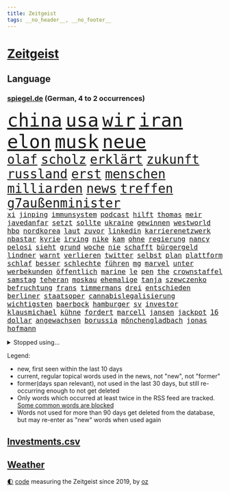 ```yaml
---
title: Zeitgeist
tags: __no_header__, __no_footer__
---
```


# [Zeitgeist](https://oliz.io/zeitgeist/)

## Language

<h3><a href="https://www.spiegel.de" target="_blank">spiegel.de</a> (German, 4 to 2 occurrences)</h3>
<p style="font-family:monospace">
<span style="font-size:32pt"><a href="news_links.html#china" class="current">china</a></span>
<span style="font-size:32pt"><a href="news_links.html#usa" class="current">usa</a></span>
<span style="font-size:32pt"><a href="news_links.html#wir" class="current">wir</a></span>
<span style="font-size:32pt"><a href="news_links.html#iran" class="current">iran</a></span>
<span style="font-size:32pt"><a href="news_links.html#elon" class="current">elon</a></span>
<span style="font-size:32pt"><a href="news_links.html#musk" class="current">musk</a></span>
<span style="font-size:32pt"><a href="news_links.html#neue" class="current">neue</a></span>
<br>
<span style="font-size:22pt"><a href="news_links.html#olaf" class="current">olaf</a></span>
<span style="font-size:22pt"><a href="news_links.html#scholz" class="current">scholz</a></span>
<span style="font-size:22pt"><a href="news_links.html#erklärt" class="current">erklärt</a></span>
<span style="font-size:22pt"><a href="news_links.html#zukunft" class="current">zukunft</a></span>
<span style="font-size:22pt"><a href="news_links.html#russland" class="current">russland</a></span>
<span style="font-size:22pt"><a href="news_links.html#erst" class="current">erst</a></span>
<span style="font-size:22pt"><a href="news_links.html#menschen" class="current">menschen</a></span>
<span style="font-size:22pt"><a href="news_links.html#milliarden" class="current">milliarden</a></span>
<span style="font-size:22pt"><a href="news_links.html#news" class="current">news</a></span>
<span style="font-size:22pt"><a href="news_links.html#treffen" class="current">treffen</a></span>
<span style="font-size:22pt"><a href="news_links.html#g7außenminister" class="new">g7außenminister</a></span>
<br>
<span style="font-size:12pt"><a href="news_links.html#xi" class="current">xi</a></span>
<span style="font-size:12pt"><a href="news_links.html#jinping" class="current">jinping</a></span>
<span style="font-size:12pt"><a href="news_links.html#immunsystem" class="current">immunsystem</a></span>
<span style="font-size:12pt"><a href="news_links.html#podcast" class="current">podcast</a></span>
<span style="font-size:12pt"><a href="news_links.html#hilft" class="current">hilft</a></span>
<span style="font-size:12pt"><a href="news_links.html#thomas" class="current">thomas</a></span>
<span style="font-size:12pt"><a href="news_links.html#meir" class="new">meir</a></span>
<span style="font-size:12pt"><a href="news_links.html#javedanfar" class="new">javedanfar</a></span>
<span style="font-size:12pt"><a href="news_links.html#setzt" class="current">setzt</a></span>
<span style="font-size:12pt"><a href="news_links.html#sollte" class="current">sollte</a></span>
<span style="font-size:12pt"><a href="news_links.html#ukraine" class="current">ukraine</a></span>
<span style="font-size:12pt"><a href="news_links.html#gewinnen" class="current">gewinnen</a></span>
<span style="font-size:12pt"><a href="news_links.html#westworld" class="new">westworld</a></span>
<span style="font-size:12pt"><a href="news_links.html#hbo" class="new">hbo</a></span>
<span style="font-size:12pt"><a href="news_links.html#nordkorea" class="current">nordkorea</a></span>
<span style="font-size:12pt"><a href="news_links.html#laut" class="current">laut</a></span>
<span style="font-size:12pt"><a href="news_links.html#zuvor" class="current">zuvor</a></span>
<span style="font-size:12pt"><a href="news_links.html#linkedin" class="new">linkedin</a></span>
<span style="font-size:12pt"><a href="news_links.html#karrierenetzwerk" class="new">karrierenetzwerk</a></span>
<span style="font-size:12pt"><a href="news_links.html#nbastar" class="current">nbastar</a></span>
<span style="font-size:12pt"><a href="news_links.html#kyrie" class="new">kyrie</a></span>
<span style="font-size:12pt"><a href="news_links.html#irving" class="new">irving</a></span>
<span style="font-size:12pt"><a href="news_links.html#nike" class="current">nike</a></span>
<span style="font-size:12pt"><a href="news_links.html#kam" class="current">kam</a></span>
<span style="font-size:12pt"><a href="news_links.html#ohne" class="current">ohne</a></span>
<span style="font-size:12pt"><a href="news_links.html#regierung" class="current">regierung</a></span>
<span style="font-size:12pt"><a href="news_links.html#nancy" class="current">nancy</a></span>
<span style="font-size:12pt"><a href="news_links.html#pelosi" class="current">pelosi</a></span>
<span style="font-size:12pt"><a href="news_links.html#sieht" class="current">sieht</a></span>
<span style="font-size:12pt"><a href="news_links.html#grund" class="current">grund</a></span>
<span style="font-size:12pt"><a href="news_links.html#woche" class="current">woche</a></span>
<span style="font-size:12pt"><a href="news_links.html#nie" class="current">nie</a></span>
<span style="font-size:12pt"><a href="news_links.html#schafft" class="current">schafft</a></span>
<span style="font-size:12pt"><a href="news_links.html#bürgergeld" class="current">bürgergeld</a></span>
<span style="font-size:12pt"><a href="news_links.html#lindner" class="current">lindner</a></span>
<span style="font-size:12pt"><a href="news_links.html#warnt" class="current">warnt</a></span>
<span style="font-size:12pt"><a href="news_links.html#verlieren" class="current">verlieren</a></span>
<span style="font-size:12pt"><a href="news_links.html#twitter" class="current">twitter</a></span>
<span style="font-size:12pt"><a href="news_links.html#selbst" class="current">selbst</a></span>
<span style="font-size:12pt"><a href="news_links.html#plan" class="current">plan</a></span>
<span style="font-size:12pt"><a href="news_links.html#plattform" class="current">plattform</a></span>
<span style="font-size:12pt"><a href="news_links.html#schlaf" class="current">schlaf</a></span>
<span style="font-size:12pt"><a href="news_links.html#besser" class="current">besser</a></span>
<span style="font-size:12pt"><a href="news_links.html#schlechte" class="current">schlechte</a></span>
<span style="font-size:12pt"><a href="news_links.html#führen" class="current">führen</a></span>
<span style="font-size:12pt"><a href="news_links.html#mg" class="new">mg</a></span>
<span style="font-size:12pt"><a href="news_links.html#marvel" class="new">marvel</a></span>
<span style="font-size:12pt"><a href="news_links.html#unter" class="current">unter</a></span>
<span style="font-size:12pt"><a href="news_links.html#werbekunden" class="current">werbekunden</a></span>
<span style="font-size:12pt"><a href="news_links.html#öffentlich" class="current">öffentlich</a></span>
<span style="font-size:12pt"><a href="news_links.html#marine" class="current">marine</a></span>
<span style="font-size:12pt"><a href="news_links.html#le" class="current">le</a></span>
<span style="font-size:12pt"><a href="news_links.html#pen" class="current">pen</a></span>
<span style="font-size:12pt"><a href="news_links.html#the" class="current">the</a></span>
<span style="font-size:12pt"><a href="news_links.html#crownstaffel" class="new">crownstaffel</a></span>
<span style="font-size:12pt"><a href="news_links.html#samstag" class="current">samstag</a></span>
<span style="font-size:12pt"><a href="news_links.html#teheran" class="current">teheran</a></span>
<span style="font-size:12pt"><a href="news_links.html#moskau" class="current">moskau</a></span>
<span style="font-size:12pt"><a href="news_links.html#ehemalige" class="current">ehemalige</a></span>
<span style="font-size:12pt"><a href="news_links.html#tanja" class="new">tanja</a></span>
<span style="font-size:12pt"><a href="news_links.html#szewczenko" class="new">szewczenko</a></span>
<span style="font-size:12pt"><a href="news_links.html#befruchtung" class="new">befruchtung</a></span>
<span style="font-size:12pt"><a href="news_links.html#frans" class="new">frans</a></span>
<span style="font-size:12pt"><a href="news_links.html#timmermans" class="new">timmermans</a></span>
<span style="font-size:12pt"><a href="news_links.html#drei" class="current">drei</a></span>
<span style="font-size:12pt"><a href="news_links.html#entschieden" class="current">entschieden</a></span>
<span style="font-size:12pt"><a href="news_links.html#berliner" class="current">berliner</a></span>
<span style="font-size:12pt"><a href="news_links.html#staatsoper" class="current">staatsoper</a></span>
<span style="font-size:12pt"><a href="news_links.html#cannabislegalisierung" class="current">cannabislegalisierung</a></span>
<span style="font-size:12pt"><a href="news_links.html#wichtigsten" class="current">wichtigsten</a></span>
<span style="font-size:12pt"><a href="news_links.html#baerbock" class="current">baerbock</a></span>
<span style="font-size:12pt"><a href="news_links.html#hamburger" class="current">hamburger</a></span>
<span style="font-size:12pt"><a href="news_links.html#sv" class="current">sv</a></span>
<span style="font-size:12pt"><a href="news_links.html#investor" class="current">investor</a></span>
<span style="font-size:12pt"><a href="news_links.html#klausmichael" class="current">klausmichael</a></span>
<span style="font-size:12pt"><a href="news_links.html#kühne" class="current">kühne</a></span>
<span style="font-size:12pt"><a href="news_links.html#fordert" class="current">fordert</a></span>
<span style="font-size:12pt"><a href="news_links.html#marcell" class="new">marcell</a></span>
<span style="font-size:12pt"><a href="news_links.html#jansen" class="current">jansen</a></span>
<span style="font-size:12pt"><a href="news_links.html#jackpot" class="new">jackpot</a></span>
<span style="font-size:12pt"><a href="news_links.html#16" class="current">16</a></span>
<span style="font-size:12pt"><a href="news_links.html#dollar" class="current">dollar</a></span>
<span style="font-size:12pt"><a href="news_links.html#angewachsen" class="new">angewachsen</a></span>
<span style="font-size:12pt"><a href="news_links.html#borussia" class="current">borussia</a></span>
<span style="font-size:12pt"><a href="news_links.html#mönchengladbach" class="current">mönchengladbach</a></span>
<span style="font-size:12pt"><a href="news_links.html#jonas" class="current">jonas</a></span>
<span style="font-size:12pt"><a href="news_links.html#hofmann" class="new">hofmann</a></span>
</p>
<details>
<summary>Stopped using...</summary>
<p class="former" style="font-size:12pt">
vermutlich(745) bayerische(744) schwedische(744) trägt(744) zweiter(744) bayerns(743) ifoinstitut(743) protestiert(743) treibt(743) alpen(742) bedeuten(742) bundesland(742) humanitäre(742) theater(742) verfolgen(742) angeklagte(741) froh(741) jörg(741) mutmaßlich(741) provinz(741) spektakulär(741) andrea(740) bayerischen(740) cdupolitiker(740) dietmar(740) gesundheit(740) kanzlerin(740) kontrolliert(740) richterin(740) rki(740) strengere(740) stößt(740) walter(740) argumente(739) arsenal(739) aufs(739) düsseldorf(739) kapitol(739) kardinal(739) schnee(739) skandal(739) teilnehmer(739) 125(738) 44(738) billionen(738) dominiert(738) finanziell(738) rückschlag(738) usaußenminister(738) who(738) echte(737) ehren(737) einzug(737) geduld(737) länge(737) radikal(737) wales(737) bremer(736) bundestags(736) debüt(736) dienen(736) empörung(736) falsche(736) halle(736) hamilton(736) leyen(736) registriert(736) riss(736) schlug(736) seitdem(736) sinken(736) ausbruch(735) beachten(735) bitten(735) erholung(735) konzentrieren(735) lager(735) leid(735) manöver(735) persönlich(735) rest(735) tatverdächtige(735) ursula(735) verlierer(735) bedenken(734) gewaltig(734) messi(734) portugal(734) schritte(734) tieren(734) punkt(733) schlagzeilen(733) trennen(733) anteil(732) aufklären(732) bekamen(732) dreht(732) geschafft(732) jüngeren(732) verfügung(732) entsprechende(731) festgestellt(731) gedenken(731) jagd(731) kretschmer(731) löste(731) schmidt(731) stets(731) stärke(730) versprochen(730) bremst(729) fortgesetzt(729) philipp(729) bestraft(728) enthüllt(728) jemen(728) tödlich(728) töten(728) verbreiten(728) aktivistin(727) eindämmen(727) käufer(727) produzieren(727) wohnhaus(727) aktiv(726) besuchen(726) coronatests(726) gaben(726) tauchen(726) falschen(725) impfkampagne(724) nase(724) park(724) überraschung(724) klimapolitik(723) prognosen(723) antonio(722) nah(722) arabische(721) einreise(721) garten(721) schaffte(721) stieß(721) bande(720) amerikas(719) richard(718) betrifft(717) heftiger(717) vorgelegt(717) spitzenreiter(716) trug(716) züge(716) gefälschte(715) sergio(715) bundesgerichtshof(714) enttäuschung(714) regelung(714) produziert(712) rollt(712) ökonomen(712) bisherigen(711) antrag(710) profis(710) heutigen(709) bundesnetzagentur(703) mindestlohn(703) provoziert(702) 91(701) 36(699) patzt(699) blinken(675) größe(673) rückte(672) gelangt(668) woelki(663) leiter(658) schwangerschaftsabbrüche(637) glasgow(629) zustimmen(629) autobauer(628) zusätzlichen(626) bein(605) kannte(604) finanziellen(588) politikern(577) strecken(576) lahm(571) diplomatische(568) blut(559) rumänien(557) vehement(554) airline(544) finanziert(543) stoltenberg(542) eskalierte(534) bka(533) dynamo(525) parlamentswahlen(502) müll(493) geflüchtet(488) fachkräftemangel(483) fluggesellschaften(479) zerstörte(479) kroatien(470) verwandten(468) coup(465) emirate(465) floh(460) brücken(456) waldbrand(452) oberbayern(449) ausgefallen(445) emiraten(444) erfolgreichste(442) 120(438) kollision(434) stürme(433) highlights(431) befürwortet(426) gesammelt(425) günstiges(420) anlage(417) regierte(416) nouripour(415) omid(415) dax(414) niedergang(414) verteuern(414) paket(412) award(402) illegaler(402) staatsbesuch(402) teamkollege(401) böse(400) integration(400) messe(396) protokoll(391) elfjährige(389) erzbischof(389) exklusiven(388) geladen(388) mehrwertsteuer(388) millionenhöhe(386) einigt(383) mutmaßliches(383) kleinere(381) jeffrey(380) fdppolitiker(377) floyd(377) protestierten(377) einschätzungen(372) ferrari(372) gazprom(367) gezielte(367) beider(364) studenten(360) gap(357) 41(355) spürbar(355) sprecherin(354) aaron(353) rechtsextremer(353) kardashian(351) portal(350) menschlichkeit(349) baldwin(348) komplizierter(347) verwehrt(345) euländer(344) donbass(342) 77(337) beitreten(337) fahndet(337) empfindliche(333) vatikan(332) gewaltsamen(331) dunkeln(330) unosicherheitsrat(328) guterres(324) energiekonzern(323) arbeitswelt(320) entsteht(318) einziger(313) dinosaurier(312) verabschieden(312) sank(309) eukommissionschefin(308) angekündigte(306) einzig(303) frühe(302) brown(301) ebay(301) finnlands(297) problematisch(296) oscar(293) sozialleistungen(293) weltbekannt(291) kriegsgebiet(290) stuhl(288) wimbledon(288) kannten(287) erkennt(286) wolf(285) ansprüche(283) zusammenhalt(283) abwehrspieler(282) soldat(282) versteigerung(280) berichteten(279) kassel(277) beschäftigen(276) spielern(276) baute(273) rio(273) vielfalt(273) elite(272) spaltung(272) austritt(270) iraner(266) marilyn(264) helikopter(263) dresdner(261) abzuwenden(259) auswertung(259) genaue(259) herausgefunden(259) stuttgarter(259) experiment(257) weltgrößte(256) barbara(255) klagte(254) abgeschnitten(252) zurecht(252) fraglich(250) schnellste(250) infolge(248) vereinigte(248) abschaffung(247) anhalten(245) weltgesundheitsorganisation(245) funk(242) ansprache(241) entscheidende(240) gründlich(240) akt(239) mögliches(239) problems(239) zivilen(239) vögel(238) stammen(235) verspätungen(235) flughafens(234) traurig(234) englands(233) zugesagt(233) drittes(232) bezahlung(230) gebiete(228) 170(226) befanden(225) sanktionspaket(225) sportart(225) schwache(224) festival(223) sang(223) austausch(221) prorussischer(221) lieferstopp(219) beitritt(218) russlandsanktionen(217) anlässlich(215) greg(214) monarchie(213) duo(212) patrick(212) achtzigern(210) breiten(210) landung(210) drücken(209) hochrangigen(209) klassenzimmer(209) abgeschoben(208) trier(207) burkhard(205) regie(205) tyson(205) absichtlich(203) ansteigen(203) modern(203) wiedervereinigung(203) raketenangriff(201) natobeitritt(200) auszugehen(199) starkes(199) umfasst(198) verfolgung(198) freundinnen(197) sozial(197) staatsbürgerschaft(197) zuflucht(197) g20(196) spielerinnen(196) fußballerinnen(195) miete(195) fox(194) windkraft(194) verwüstungen(193) bauten(192) fair(192) humor(192) liveübertragung(192) kräften(191) gesenkt(189) überträgt(189) 46(186) crew(186) fellner(185) bestechlichkeit(184) jamal(184) kotropfen(184) lukas(184) nachfolgerin(184) meeresspiegel(183) ordentlich(183) gewaltverbrechen(182) zweifelhaften(182) nordrheinwestfälischen(181) bogen(180) ausbeutung(179) schindler(177) beliebtesten(176) verwechslung(176) arminia(175) einsetzt(175) verbrauchen(174) bayreuth(173) schwedens(173) wehrmacht(172) anrecht(171) sommerurlaub(171) nils(170) würdigung(170) dänische(167) gepard(166) schwedischen(166) set(166) stürmte(165) überfüllten(165) di(163) alec(162) wütende(162) händeringend(161) kürzt(161) ablesen(160) gelockt(160) ankara(159) konzerte(159) 91jährige(158) pforzheim(158) zurückgelassen(158) ewigen(157) lustig(156) momentan(156) stresstest(156) jubel(155) erleichtert(154) vorgeschrieben(154) bauarbeiten(153) längerer(153) umbringen(153) auszugleichen(152) boote(151) netzagenturchef(151) tschechische(151) verheiratet(151) kai(150) kleid(150) 8(149) dänischen(149) f(149) monroe(149) nationalisten(149) abholzung(147) balkon(147) weitreichenden(147) detailliert(146) starkgemacht(146) weckruf(146) feuern(145) vergewaltiger(145) ausgerufen(144) debattiert(144) einflussnahme(144) elisabeth(143) gestürmt(143) japanische(143) beruhigen(142) entwickler(142) liv(141) bistum(140) exmann(140) handgreiflich(140) toben(140) tiefsten(139) stürmten(138) anhaltende(137) bedrohte(137) junta(137) rechtlich(137) empfehlungen(136) wohlstandsverlust(136) restlichen(135) sportlich(135) erstickte(134) führungsstil(134) triumphierte(134) unhcr(134) borne(133) joshua(133) kimmich(133) nächster(133) prince(133) kapazitäten(131) schergen(131) zuwanderer(131) betreuung(130) gewütet(130) periode(130) teamchef(130) trümmer(130) geschäftsmodell(129) sexistischer(129) charakterlichen(128) linker(128) verschrieben(128) andrew(126) angezählt(126) medikament(126) pendler(126) putsch(126) gedeckelt(125) preisdeckel(125) nähert(124) posse(124) sahen(124) favre(123) südlich(123) verfassungsänderung(123) zweithöchste(123) keinerlei(121) verschickt(121) kämen(120) rudert(120) spitzt(120) arizona(119) brad(119) brett(119) pitt(119) valley(119) artikel(117) mob(117) schlachten(117) wozu(117) ausgewählt(116) fashion(116) heiklen(116) löcher(116) regenbogenfahne(116) besonnenheit(115) glücklos(115) hardliner(115) intervention(115) pay(115) plakate(115) wanderer(115) 52(113) 97(113) panama(113) revolutionieren(113) technologie(113) temperatur(113) wembley(113) zeige(113) 230(112) campus(112) mittwochvormittag(112) passau(112) vorläufigen(112) hungernden(111) konstruktion(111) ryan(111) 1990(110) hof(109) klimaanlagen(109) verstoßen(109) eautos(108) heißer(108) hosen(108) katholiken(108) sehe(108) tasche(108) alain(107) energieunternehmen(107) energieversorger(107) niedersachsens(107) kette(106) ursprung(106) ausmaße(105) week(105) 27jährige(104) bergregion(104) coronajahr(104) funktionierte(104) indigenen(103) layla(103) untätigkeit(103) bahnstreik(102) weile(102) billig(101) golfregion(101) gründung(101) islamisten(101) konto(101) paulo(101) são(101) verteilen(101) 17jährigen(100) handgemenge(100) schlief(100) zoff(100) gassparen(99) verbraucherinnen(99) cumexaffäre(98) lucas(98) patientinnen(97) rechtsruck(97) autokrat(96) folgten(96) klagten(96) aktueller(95) außenwelt(95) batterien(95) saale(95) saisonauftakt(95) högel(94) niels(94) kollidiert(93) mitentscheiden(93) prideparade(93) verträge(93) wählten(93) gemeinsamer(92) lokomotive(92) verletzen(92) überlegt(92) bekomme(91) doppelleben(91) gefährt(91) landwirtschaft(91) mailänder(91) maschinenbau(91) pistorius(91) prüfungen(91) topverdiener(91) verblüffende(91) bergwanderer(90) geringem(90) gruppenphase(90) küstenort(90) massentauglich(90) tagebücher(90) verstarb(90) 6000(89) ablaufen(89) abschneidet(89) einschlag(89) tennisspielerinnen(89) drehten(88) freispruch(88) mangellage(88) prostituierte(88) toilette(88) ängsten(88) format(87) ausbleiben(86) gelähmt(86) grundsteuer(86) känguru(86) vermietern(86) feststellung(85) handgreiflichkeiten(85) horst(85) scheiterten(85) sommerfest(85) sterberate(85) finanzpolitischen(84) kategorie(84) schottischen(84) unregelmäßigkeiten(84) verabreicht(84) wettbewerbe(84) überrumpelt(84) 132(82) 60jährige(82) antony(82) effektiv(82) gewährleisten(82) größtes(82) milizen(82) prangte(82) sicherheitslage(82) vonovia(82) überragte(82) coronainzidenz(81) dänischer(81) gender(81) getränkeindustrie(81) hallo(81) hungrig(81) lokalen(81) nicolai(81) obszöne(81) shinzō(81) unterschlupf(81) ablösen(80) befeuern(80) laute(80) socialmediaplattform(80) taxi(80) 134(79) kanalinsel(79) kommentator(79) schlossen(79) schriftzug(79) arbeitskräfte(78) bosse(78) gefühlt(78) gesang(78) hauseigentümer(78) heizung(78) joint(78) umverteilung(78) dreierbündnis(77) eingebüßt(77) farce(77) metropolen(77) seid(77) torpediert(77) bewahrt(76) lizzo(76) usmusikerin(76) bestsellerautor(75) preissteigerung(75) saudische(75) 8000(74) dumme(74) entstand(74) kriselnden(74) passte(74) vereinbarten(74) dünger(73) einzuziehen(73) feuerwehrmann(73) mansplaining(73) modediscounter(73) notfallplan(73) nothing(73) prototypen(73) stabhochspringer(73) franke(72) gleichberechtigten(72) gletscherspalte(72) prosieben(72) rudolph(72) rumäniens(72) usedom(72) verpflichtungen(72) brandt(71) coronaisolation(71) gefüllt(71) ghislaine(71) hagen(71) krankenhausgesellschaft(71) maxwell(71) mitansehen(71) politikwissenschaftler(71) spieleklassiker(71) wunden(71) angeln(70) delegation(70) eingekesselt(70) gasimport(70) ost(70) synodaler(70) berechtigten(69) brandung(69) bundesgesetz(69) isolationspflicht(69) parteikollegin(69) professor(69) slogan(69) walisischen(69) zuschüssen(69) ermutigt(68) lebensgefährten(68) satan(68) siegessicher(68) sozialsystem(68) streiks(68) wohngeldreform(68) 25000(67) absurd(67) annette(67) bambi(67) hysterie(67) kapazität(67) katrin(67) steuerpläne(67) säumiger(67) widersprach(67) beibehalten(66) blenden(66) d’italia(66) garantiert(66) schenkte(66) 131(65) abhielten(65) anwärter(65) gasumlage(65) kreuzen(65) petraeus(65) stärkt(65) unoflüchtlingshilfswerk(65) ausgetreten(64) besetzung(64) booten(64) drüben(64) eingeschlossene(64) inflations(64) kushner(64) schwiegersohn(64) usgeneral(64) verzeichneten(64) wünsche(64) 138(63) aktienmärkten(63) flugausfälle(63) fußballzweitligist(63) großvermieter(63) italia(63) leistet(63) leiterin(63) nahles(63) plagen(63) uralte(63) abgelegensten(62) beleidigte(62) frachtschiff(62) gaming(62) messerstecher(62) musiala(62) disco(61) einhaltung(61) gesunde(61) haut(61) lederhosen(61) marken(61) unfassbare(61) viertligist(61) aufgewachsen(60) brutkolonien(60) umlage(60) völkerrechtswidrig(60) absurder(59) erklärten(59) janeiro(59) wiesn(59) überdurchschnittlich(59) 63(58) festzelt(58) krachen(58) schulkinder(58) umweltpolitik(58) verschlossen(58) übernahm(58) armeen(57) kappt(57) keinesfalls(57) vorbestrafter(57) weigerte(57) hunderttausend(56) ramona(56) steuersatz(56) websites(56) abfedern(55) gebot(55) handschrift(55) qualifizierten(55) signale(55) vorcoronaniveau(55) ardchef(54) audretsch(54) flüchtling(54) heilung(54) hilfspaket(54) komfort(54) mobilisiert(54) 19jährigen(53) altern(53) cumexskandal(53) entschlossene(53) fische(53) gott(53) havanna(53) k(53) kubas(53) unkontrolliert(53) wallraff(53) abschläge(52) amtierende(52) twittert(52) analysieren(51) annexion(51) geöffnete(51) jackson(51) missverständnis(51) rutschen(51) tätern(51) vermutungen(51) wohlwollen(51) gräbt(50) richtete(50) schwachstellen(50) spülen(50) angler(49) auszählungen(49) fury(49) lettland(49) populär(49) töne(49) unternimmt(49) antónio(48) finne(48) randale(48) senkung(48) verbal(48) verdichten(48) abgabefrist(47) arbeitstag(47) faschismus(47) potenzielle(47) rückten(47) unomenschenrechtsbüro(47) verfallen(47) berichts(46) drehbuchautor(46) erfolgsautorin(46) künstlich(46) musikfestival(46) staatsfonds(46) verdächtig(46) zweistellig(46) causa(45) eröffneten(45) feierlaune(45) fernhalten(45) ladekabel(45) pilotengewerkschaft(45) tabellenplatz(45) befürworten(44) eignung(44) fortuna(44) irgendwie(44) nervösen(44) rechtspopulistischen(44) rekordzahl(44) speisen(44) wyoming(44) beauftragte(43) biermann(43) indigener(43) stellenanzeigen(43) vorreiter(43) wahlkommission(43) hitzetage(42) resultat(42) spiegeltitelgeschichte(42) versiegt(42) yorker(42) zerlegt(42) brummt(41) geteilt(41) mehrwertsteuersenkung(41) recherchierte(41) usbörsenaufsicht(41) verfügbaren(41) versuchter(41) azubis(40) eingreifen(40) leistungssport(40) regierungssprecher(40) verfassungsgericht(40) berührt(39) erkältungssymptome(39) fraktionsvize(39) interessierte(39) meuthen(39) produzenten(39) riga(39) rädern(39) schienenersatzverkehr(39) somalische(39) umgebung(39) inspektion(38) vorbeikommen(38) antideutsche(37) eingenommen(37) flüchtlingskrise(37) fraktionsspitze(37) grundsätzliche(37) kanzlei(37) singer(37) dracula(36) exmanager(36) gegenmaßnahme(36) khani(36) menopause(36) rechtes(36) toren(36) unionsfraktion(36) wohngeld(36) callcenter(35) freigegeben(35) leverkusens(35) listen(35) stemmen(35) umweg(35) fsb(34) gegenangriff(34) lebensmittelhändler(34) outfits(34) realitystar(34) untergeht(34) expertenteam(33) lungeninfektion(33) podiumsdiskussion(33) positives(33) seltsame(33) spdministerpräsident(33) verwirrt(33) zurückgekommen(33) abgrenzung(32) baltische(32) eautobauer(32) entkam(32) fünfjährigen(32) recherche(32) unabhängigen(32) vorurteile(32) belgischen(31) berechtigte(31) denis(31) elften(31) gebrauchen(31) holocaustüberlebende(31) rängen(31) bulgarien(30) diensten(30) einschnitte(30) gaspipelines(30) gedächtnisverlust(30) gesunkenen(30) vollmundigen(30) bauer(29) beliefern(29) glückwünsche(29) thatcher(29) versorgern(29) ökosystem(29) bedeutendsten(28) vermasselte(28) angelina(27) clinton(27) ereignis(27) fortschrittlich(27) fußballnationalspieler(27) handelskette(27) hillary(27) jolie(27) modewelt(27) nationaltrainer(27) publikumsliebling(27) unglücklich(27) abschöpfung(26) stillstand(26) ter(26) wandgemälde(26) auszug(25) lähmungen(25) mondmission(25) protestcamp(25) urs(25) vattenfall(25) angreifen(24) festung(24) ginge(24) sensible(24) startfenster(24) anstrengen(23) atmet(23) aufräumarbeiten(23) eigenschaften(23) einsamkeit(23) erwähnung(23) ostfriesland(23) porschebörsengang(23) zahnarzt(23) zähne(23) atommeilern(22) buckingham(22) faul(22) filmgeschichte(22) kompliziert(22) nachbarstaat(22) palace(22) prunkvollen(22) schuldenfalle(22) aussortiert(21) autovermieter(21) bewaffnete(21) blond(21) informanten(21) inzidenzen(21) kontern(21) kruse(21) laufsteg(21) maut(21) mautnachforderungen(21) zimmer(21) 47jährige(20) bereichert(20) fortschritte(20) neunjähriger(20) vermutete(20) vornehmen(20) zeilen(20) chronische(19) durchgesetzt(19) formell(19) forscherin(19) konvoi(19) machtwechsel(19) naftogaz(19) oppositionspartei(19) windhorst(19) arbeitsgericht(18) blockbuster(18) ewa(18) georgischer(18) initiiert(18) londonmarathon(18) verpassten(18) verwandelt(18) vorausgesagt(18) ahnden(17) nordhessen(17) silicon(17) spätere(17) volkswirt(17) wölfe(17) berchtesgadener(16) brunsbüttel(16) bürgerliche(16) freiwillige(16) königsfamilie(16) propagandisten(16) rutscht(16) testfahrt(16) versorgungssicherheit(16) 49jährige(15) bundespartei(15) fortan(15) orangen(15) tattoos(15) eineinhalb(14) oktoberfests(14) zerschlägt(14) beihilfe(13) bully(13) claas(13) gunners(13) lionel(13) relotius(13) ausnutzen(12) außenseiter(12) erleichtern(12) holzindustrie(12) misstraut(12) reynolds(12) störer(12) überraschte(12) arbeitsbelastung(11) ausmaßes(11) grünheide(11) hit(11) rechtswidrig(11) sterbens(11) tendenz(11) unerwartete(11)
</p>
</details>
<p>Legend:
<ul>
<li><span class="new">new</span>, first seen within the last 10 days</li>
<li><span class="current">current</span>, regular topical words used in the news, not "new", not "former"</li>
<li><span class="former">former(days span relevant)</span>, not used in the last 30 days, but still re-occurring enough to not get deleted</li>
<li>Only words which occurred at least twice in the RSS feed are tracked. <a href="language/filters.py">Some common words are blocked</a></li>
<li>Words not used for more than 90 days get deleted from the database, but may re-enter as "new" words when used again</li>
</ul>
</p>

## [Investments](investments.html)[.csv](investments.csv)

## [Weather](weather.html)

<footer>
<a href="javascript:toggleTheme()" class="nav">🌓</a>
<a href="https://github.com/ooz/zeitgeist">code</a> measuring the Zeitgeist since 2019, by <a href="https://oliz.io">oz</a>
</footer>

